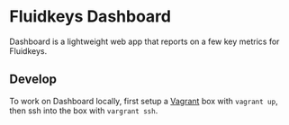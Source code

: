 # Fluidkeys Dashboard

Dashboard is a lightweight web app that reports on a few key metrics for Fluidkeys.

## Develop

To work on Dashboard locally, first setup a [Vagrant](http://vagrantup.com) box with `vagrant up`, then ssh into the box with `vargrant ssh`.